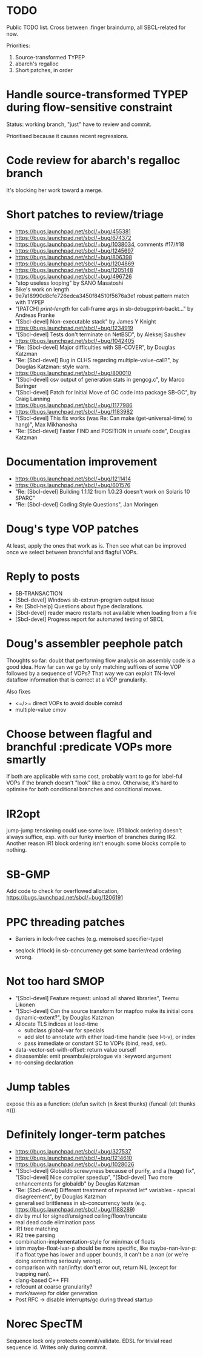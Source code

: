 TODO
====

Public TODO list. Cross between .finger braindump, all SBCL-related for now.

Priorities:

1. Source-transformed TYPEP
2. abarch's regalloc
3. Short patches, in order


Handle source-transformed TYPEP during flow-sensitive constraint
=======

Status: working branch, "just" have to review and commit.

Prioritised because it causes recent regressions.

Code review for abarch's regalloc branch
=======

It's blocking her work toward a merge.

Short patches to review/triage
=======

* https://bugs.launchpad.net/sbcl/+bug/455381
* https://bugs.launchpad.net/sbcl/+bug/674372
* https://bugs.launchpad.net/sbcl/+bug/1038034, comments #17/#18
* https://bugs.launchpad.net/sbcl/+bug/1245697
* https://bugs.launchpad.net/sbcl/+bug/806398
* https://bugs.launchpad.net/sbcl/+bug/1204869
* https://bugs.launchpad.net/sbcl/+bug/1205148
* https://bugs.launchpad.net/sbcl/+bug/496726
* "stop useless looping" by SANO Masatoshi
* Bike's work on length
* 9e7a18990d8cfe726edca3450f84510f5676a3e1 robust pattern match with TYPEP
* "[PATCH] *print-length* for call-frame args in sb-debug:print-backt…" by Andreas Franke
* "[Sbcl-devel] Non-executable stack" by James Y Knight
* https://bugs.launchpad.net/sbcl/+bug/1234919
* "[Sbcl-devel] Tests don't terminate on NetBSD", by Aleksej Saushev
* https://bugs.launchpad.net/sbcl/+bug/1042405
* "Re: [Sbcl-devel] Major difficulties with SB-COVER", by Douglas Katzman
* "Re: [Sbcl-devel] Bug in CLHS regarding multiple-value-call?", by Douglas Katzman: style warn.
* https://bugs.launchpad.net/sbcl/+bug/800010
* "[Sbcl-devel] csv output of generation stats in gengcg.c", by Marco Baringer
* "[Sbcl-devel] Patch for Initial Move of GC code into package SB-GC", by Craig Lanning
* https://bugs.launchpad.net/sbcl/+bug/1177986
* https://bugs.launchpad.net/sbcl/+bug/1183982
* "[Sbcl-devel] This fix works (was Re: Can make (get-universal-time) to hang)", Max Mikhanosha
* "Re: [Sbcl-devel] Faster FIND and POSITION in unsafe code", Douglas Katzman

Documentation improvement
========
* https://bugs.launchpad.net/sbcl/+bug/1211414
* https://bugs.launchpad.net/sbcl/+bug/601576
* "Re: [Sbcl-devel] Building 1.1.12 from 1.0.23 doesn't work on Solaris 10 SPARC"
* "Re: [Sbcl-devel] Coding Style Questions", Jan Moringen

Doug's type VOP patches
=======

At least, apply the ones that work as is. Then see what can be improved once we select between branchful and
flagful VOPs.

Reply to posts
=======
*  SB-TRANSACTION
*  [Sbcl-devel] Windows sb-ext:run-program output issue
*  Re: [Sbcl-help] Questions about ftype declarations.
*  [Sbcl-devel] reader macro restarts not available when loading from a file
*  [Sbcl-devel] Progress report for automated testing of SBCL


Doug's assembler peephole patch
=======

Thoughts so far: doubt that performing flow analysis on assembly code is a good idea. How far can we go by only matching
suffixes of some VOP followed by a sequence of VOPs? That way we can exploit TN-level dataflow information that is correct
at a VOP granularity.

Also fixes
* <=/>= direct VOPs to avoid double comisd
* multiple-value cmov

Choose between flagful and branchful :predicate VOPs more smartly
======

If both are applicable with same cost, probably want to go for label-ful VOPs if the branch doesn't "look" like a cmov.
Otherwise, it's hard to optimise for both conditional branches and conditional moves.

IR2opt
======

jump-jump tensioning could use some love. IR1 block ordering doesn't always suffice, esp. with our funky insertion of
branches during IR2. Another reason IR1 block ordering isn't enough: some blocks compile to nothing.

SB-GMP
======

Add code to check for overflowed allocation, https://bugs.launchpad.net/sbcl/+bug/1206191

PPC threading patches
======
* Barriers in lock-free caches (e.g. memoised specifier-type)

* seqlock (frlock) in sb-concurrency get some barrier/read ordering wrong.

Not too hard SMOP
======
* "[Sbcl-devel] Feature request: unload all shared libraries", Teemu Likonen
* "[Sbcl-devel] Can the source transform for mapfoo make its initial cons dynamic-extent?", by Douglas Katzman
* Allocate TLS indices at load-time
     - subclass global-var for specials
     - add slot to annotate with either load-time handle (see l-t-v), or index
     - pass immediate or constant SC to VOPs (bind, read, set).
* data-vector-set-with-offset: return value ourself
* disassemble: emit preambule/prologue via :keyword argument
* no-consing declaration

Jump tables
=====
expose this as a function: (defun switch (n &rest thunks) (funcall (elt thunks n))).

Definitely longer-term patches
========
* https://bugs.launchpad.net/sbcl/+bug/327537
* https://bugs.launchpad.net/sbcl/+bug/1214610
* https://bugs.launchpad.net/sbcl/+bug/1028026
* "[Sbcl-devel] Globaldb screwyness because of purify, and a (huge) fix",
 "[Sbcl-devel] Nice compiler speedup",
 "[Sbcl-devel] Two more enhancements for globaldb" by Douglas Katzman
* "Re: [Sbcl-devel] Different treatment of repeated let* variables - special disagreement", by Douglas Katzman
* generalised brittleness in sb-concurrency tests (e.g. https://bugs.launchpad.net/sbcl/+bug/1188289)
* div by mul for signed/unsigned ceiling/floor/truncate
* real dead code elimination pass
* IR1 tree matching
* IR2 tree parsing
* combination-implementation-style for min/max of floats
* istm maybe-float-lvar-p should be more specific, like maybe-nan-lvar-p: if a float type
  has lower and upper bounds, it can't be a nan (or we're doing something seriously wrong).
* comparison with nan/infty: don't error out, return NIL (except for trapping nan).
* clang-based C++ FFI
* refcount at coarse granularity?
* mark/sweep for older generation
* Post RFC -> disable interrupts/gc during thread startup

Norec SpecTM
========

Sequence lock only protects commit/validate. EDSL for trivial read sequence id. Writes only during commit. 
